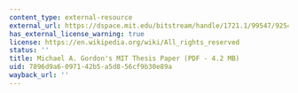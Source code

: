 ```yaml
---
content_type: external-resource
external_url: https://dspace.mit.edu/bitstream/handle/1721.1/99547/925486156-MIT.pdf;sequence=1
has_external_license_warning: true
license: https://en.wikipedia.org/wiki/All_rights_reserved
status: ''
title: Michael A. Gordon's MIT Thesis Paper (PDF - 4.2 MB)
uid: 7896d9a6-0971-42b5-a5d8-56cf9b30e89a
wayback_url: ''
---
```

